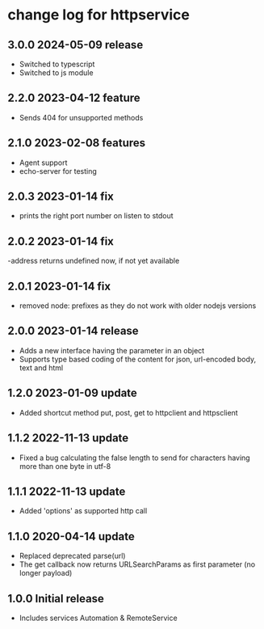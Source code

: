 # change log for httpservice

## 3.0.0 2024-05-09 release

- Switched to typescript
- Switched to js module

## 2.2.0 2023-04-12 feature

- Sends 404 for unsupported methods

## 2.1.0 2023-02-08 features

- Agent support 
- echo-server for testing

## 2.0.3 2023-01-14 fix

- prints the right port number on listen to stdout

## 2.0.2 2023-01-14 fix

-address returns undefined now, if not yet available

## 2.0.1 2023-01-14 fix

- removed node: prefixes as they do not work with older nodejs versions

## 2.0.0 2023-01-14 release

- Adds a new interface having the parameter in an object
- Supports type based coding of the content for json, url-encoded body, text and html

## 1.2.0 2023-01-09 update

- Added shortcut method put, post, get to httpclient and httpsclient

## 1.1.2 2022-11-13 update

- Fixed a bug calculating the false length to send for characters having more than one byte in utf-8

## 1.1.1 2022-11-13 update

- Added 'options' as supported http call

## 1.1.0 2020-04-14 update

- Replaced deprecated parse(url)
- The get callback now returns URLSearchParams as first parameter (no longer payload)

## 1.0.0 Initial release

- Includes services Automation & RemoteService

